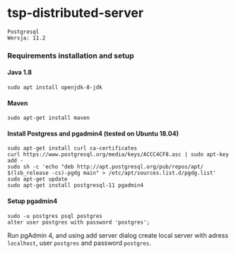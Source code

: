 # tsp-distributed-server
    Postgresql
    Wersja: 11.2
### Requirements installation and setup
#### Java 1.8
    sudo apt install openjdk-8-jdk
#### Maven
    sudo apt-get install maven
#### Install Postgress and pgadmin4 (tested on Ubuntu 18.04)
    sudo apt-get install curl ca-certificates
    curl https://www.postgresql.org/media/keys/ACCC4CF8.asc | sudo apt-key add -    
    sudo sh -c 'echo "deb http://apt.postgresql.org/pub/repos/apt/ $(lsb_release -cs)-pgdg main" > /etc/apt/sources.list.d/pgdg.list'
    sudo apt-get update
    sudo apt-get install postgresql-11 pgadmin4
#### Setup pgadmin4
    sudo -u postgres psql postgres
    alter user postgres with password 'postgres';
Run pgAdmin 4, and using add server dialog create local server with adress `localhost`, user `postgres` and password `postgres`.
